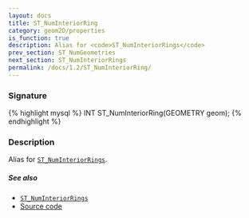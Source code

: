 ```yaml
---
layout: docs
title: ST_NumInteriorRing
category: geom2D/properties
is_function: true
description: Alias for <code>ST_NumInteriorRings</code>
prev_section: ST_NumGeometries
next_section: ST_NumInteriorRings
permalink: /docs/1.2/ST_NumInteriorRing/
---
```


### Signature

{% highlight mysql %}
INT ST_NumInteriorRing(GEOMETRY geom);
{% endhighlight %}

### Description

Alias for [`ST_NumInteriorRings`](../ST_NumInteriorRings).

##### See also

* [`ST_NumInteriorRings`](../ST_NumInteriorRings)
* <a href="https://github.com/orbisgis/h2gis/blob/v1.2.4/h2spatial/src/main/java/org/h2gis/h2spatial/internal/function/spatial/properties/ST_NumInteriorRing.java" target="_blank">Source code</a>
